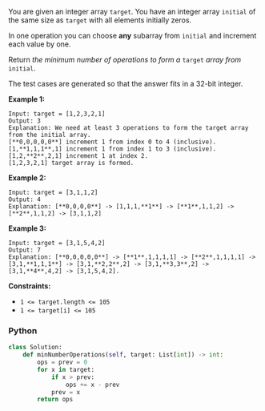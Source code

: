You are given an integer array  `target`. You have an integer array  `initial`  of the same size as  `target`  with all elements initially zeros.

In one operation you can choose  **any**  subarray from  `initial`  and increment each value by one.

Return  _the minimum number of operations to form a_ `target` _array from_ `initial`.

The test cases are generated so that the answer fits in a 32-bit integer.

**Example 1:**
```
Input: target = [1,2,3,2,1]
Output: 3
Explanation: We need at least 3 operations to form the target array from the initial array.
[**0,0,0,0,0**] increment 1 from index 0 to 4 (inclusive).
[1,**1,1,1**,1] increment 1 from index 1 to 3 (inclusive).
[1,2,**2**,2,1] increment 1 at index 2.
[1,2,3,2,1] target array is formed.
```

**Example 2:**
```
Input: target = [3,1,1,2]
Output: 4
Explanation: [**0,0,0,0**] -> [1,1,1,**1**] -> [**1**,1,1,2] -> [**2**,1,1,2] -> [3,1,1,2]
```

**Example 3:**
```
Input: target = [3,1,5,4,2]
Output: 7
Explanation: [**0,0,0,0,0**] -> [**1**,1,1,1,1] -> [**2**,1,1,1,1] -> [3,1,**1,1,1**] -> [3,1,**2,2**,2] -> [3,1,**3,3**,2] -> [3,1,**4**,4,2] -> [3,1,5,4,2].
```

**Constraints:**

-   `1 <= target.length <= 105`
-   `1 <= target[i] <= 105`


### Python
```py
class Solution:
    def minNumberOperations(self, target: List[int]) -> int:
        ops = prev = 0
        for x in target:
            if x > prev:
                ops += x - prev
            prev = x
        return ops
```